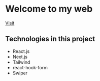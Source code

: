 # Welcome to my web

[Visit](https://learoldan.vercel.app)

## Technologies in this project

- React.js
- Next.js
- Tailwind
- react-hook-form
- Swiper
